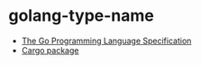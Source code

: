 # golang-type-name

* [The Go Programming Language Specification](https://golang.org/ref/spec#TypeName)
* [Cargo package](https://crates.io/crates/golang-type-name)
